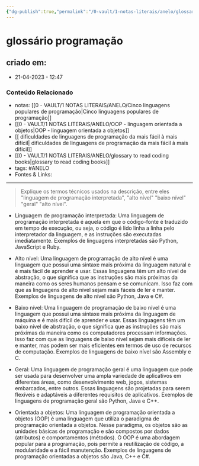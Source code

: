 ```yaml
---
{"dg-publish":true,"permalink":"/0-vault/1-notas-literais/anelo/glossario-programacao/","tags":["ANELO"],"dgHomeLink":true,"dgShowLocalGraph":true,"dgShowFileTree":true,"dgEnableSearch":true,"noteIcon":""}
---
```


# glossário programação

## criado em: 
-  21-04-2023 - 12:47

### Conteúdo Relacionado
- notas: [[0 - VAULT/1 NOTAS LITERAIS/ANELO/Cinco linguagens populares de programação\|Cinco linguagens populares de programação]]
- [[0 - VAULT/1 NOTAS LITERAIS/ANELO/OOP - linguagem orientada a objetos\|OOP - linguagem orientada a objetos]]
- [[ dificuldades de linguagens de programação da mais fácil à mais difícil\| dificuldades de linguagens de programação da mais fácil à mais difícil]]
- [[0 - VAULT/1 NOTAS LITERAIS/ANELO/glossary to read coding books\|glossary to read coding books]]
- tags: #ANELO 
- Fontes & Links: 

---

>Explique os termos técnicos usados na descrição, entre eles "linguagem de programação interpretada", "alto nível" "baixo nível" "geral" "alto nível".

-   Linguagem de programação interpretada: Uma linguagem de programação interpretada é aquela em que o código-fonte é traduzido em tempo de execução, ou seja, o código é lido linha a linha pelo interpretador da linguagem, e as instruções são executadas imediatamente. Exemplos de linguagens interpretadas são Python, JavaScript e Ruby.
    
-   Alto nível: Uma linguagem de programação de alto nível é uma linguagem que possui uma sintaxe mais próxima da linguagem natural e é mais fácil de aprender e usar. Essas linguagens têm um alto nível de abstração, o que significa que as instruções são mais próximas da maneira como os seres humanos pensam e se comunicam. Isso faz com que as linguagens de alto nível sejam mais fáceis de ler e manter. Exemplos de linguagens de alto nível são Python, Java e C#.
    
-   Baixo nível: Uma linguagem de programação de baixo nível é uma linguagem que possui uma sintaxe mais próxima da linguagem de máquina e é mais difícil de aprender e usar. Essas linguagens têm um baixo nível de abstração, o que significa que as instruções são mais próximas da maneira como os computadores processam informações. Isso faz com que as linguagens de baixo nível sejam mais difíceis de ler e manter, mas podem ser mais eficientes em termos de uso de recursos de computação. Exemplos de linguagens de baixo nível são Assembly e C.
    
-   Geral: Uma linguagem de programação geral é uma linguagem que pode ser usada para desenvolver uma ampla variedade de aplicativos em diferentes áreas, como desenvolvimento web, jogos, sistemas embarcados, entre outros. Essas linguagens são projetadas para serem flexíveis e adaptáveis a diferentes requisitos de aplicativos. Exemplos de linguagens de programação geral são Python, Java e C++.
    
-   Orientada a objetos: Uma linguagem de programação orientada a objetos (OOP) é uma linguagem que utiliza o paradigma de programação orientada a objetos. Nesse paradigma, os objetos são as unidades básicas de programação e são compostos por dados (atributos) e comportamentos (métodos). O OOP é uma abordagem popular para a programação, pois permite a reutilização de código, a modularidade e a fácil manutenção. Exemplos de linguagens de programação orientadas a objetos são Java, C++ e C#.